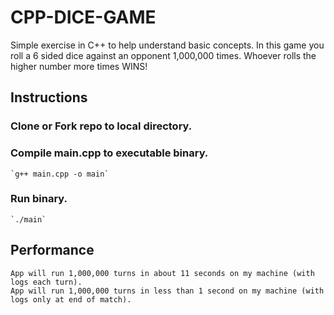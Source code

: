 # CPP-DICE-GAME

Simple exercise in C++ to help understand basic concepts.  In this game you roll a 6 sided dice against an opponent 1,000,000 times.  Whoever rolls the higher number more times WINS!

## Instructions

### Clone or Fork repo to local directory.
### Compile main.cpp to executable binary.
    `g++ main.cpp -o main`
### Run binary.
    `./main`

## Performance
    App will run 1,000,000 turns in about 11 seconds on my machine (with logs each turn).
    App will run 1,000,000 turns in less than 1 second on my machine (with logs only at end of match).